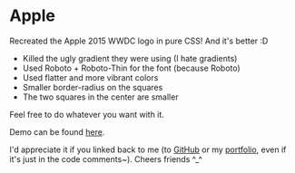 # Apple
Recreated the Apple 2015 WWDC logo in pure CSS! And it's better :D

* Killed the ugly gradient they were using (I hate gradients)
* Used Roboto + Roboto-Thin for the font (because Roboto)
* Used flatter and more vibrant colors
* Smaller border-radius on the squares
* The two squares in the center are smaller

Feel free to do whatever you want with it.

Demo can be found [here](pmerrity.github.io/Apple).

I'd appreciate it if you linked back to me (to [GitHub](https://github.com/pmerrity/Apple) or my [portfolio](http://perrymerrity.com/?utm_source=github&utm_medium=website&utm_campaign=apple), even if it's just in the code comments~). Cheers friends ^_^
